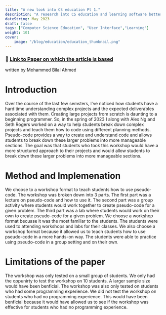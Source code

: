 ```yaml
---
title: "A new look into CS education Pt 1."
description: "A research into CS education and learning software better"
dateString: May 2023
draft: false
tags: ["Computer Science Education", "User Interface","Learning"]
weight: 101
cover:
    image: "/blog/education/education_thumbnail.png"
---
```


### 🔗 [Link to Paper on which the article is based](https://drive.google.com/file/d/1O_CrkZVaEQdYQXafxaU4QfoX_RFyuEPN/view?usp=sharing)

written by Mohammed Bilal Ahmed

# Introduction
Over the course of the last few semsters, I've noticed how students have a hard time understanding complex projects and the expected deliverables associated with them. Creating large projects from scratch is daunting to a beginning programmer. 
So, in the spring of 2023 I along with Alex Ng and Seth Rogers worked on a way to help students break down complex projects and teach them how to code using different planning methods. Pseudo-code provides a way to create and understand code and allows students to break down these larger problems into more manageable sections. 
The goal was that students who took this workshop would have a more structured approach to their projects and would allow students to break down these larger problems into more manageable sections.

# Method and Implemenation
We choose to a workshop format to teach students how to use pseudo-code. The workshop was broken down into 3 parts. The first part was a lecture on pseudo-code and how to use it. The second part was a group activity where students would work together to create pseudo-code for a given problem. The third part was a lab where students would work on their own to create pseudo-code for a given problem.
We choose a workshop format becuase it was the most familiar to the students. The students were used to attending workshops and labs for their classes. We also choose a workshop format because it allowed us to teach students how to use pseudo-code in a more hands-on way. The students were able to practice using pseudo-code in a group setting and on their own.
# Limitations of the paper
The workshop was only tested on a small group of students. We only had the oppunirty to test the workshop on 10 students. A larger sample size would have been benficial. The workshop was also only tested on students who had some programming experience. We did not test the workshop on students who had no programming experience. This would have been benficial because it would have allowed us to see if the workshop was effective for students who had no programming experience. 
